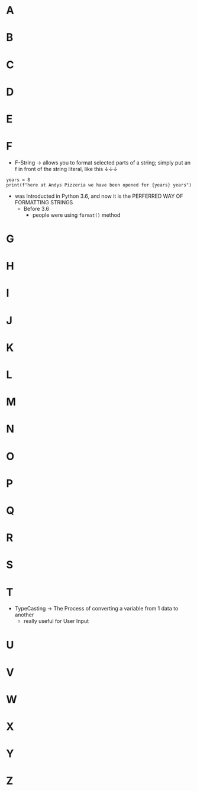 # A
# B
# C
# D
# E
# F
- F-String → allows you to format selected parts of a string; simply put an f in front of the string literal, like this ↓↓↓
```
years = 8
print(f"here at Andys Pizzeria we have been opened for {years} years")
```
  - was Introducted in Python 3.6, and now it is the PERFERRED WAY OF FORMATTING STRINGS
    - Before 3.6
      - people were using ```format()``` method
# G
# H
# I
# J
# K
# L
# M
# N
# O
# P
# Q
# R
# S
# T
- TypeCasting → The Process of converting a variable from 1 data to another
  - really useful for User Input
# U
# V
# W
# X
# Y
# Z
